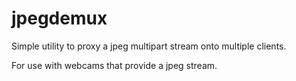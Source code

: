 # jpegdemux

Simple utility to proxy a jpeg multipart stream onto multiple clients.

For use with webcams that provide a jpeg stream.
